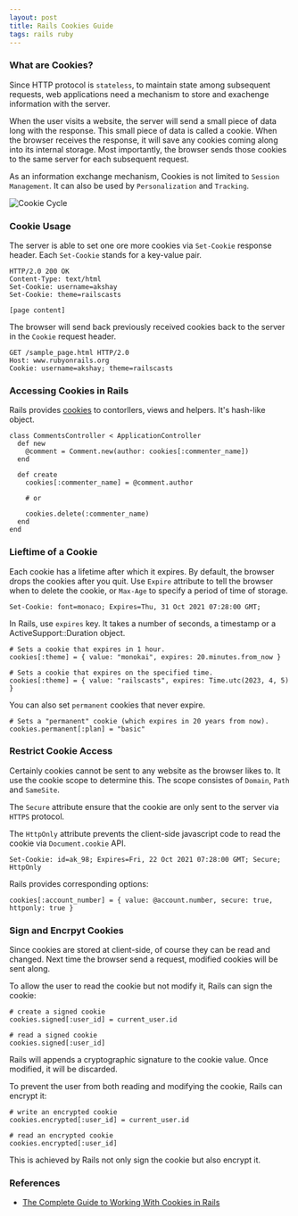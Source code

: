 ```yaml
---
layout: post
title: Rails Cookies Guide
tags: rails ruby
---
```





### What are Cookies?

Since HTTP protocol is `stateless`, to maintain state among subsequent requests, web applications need a mechanism to store and exachenge information with the server.

When the user visits a website, the server will send a small piece of data long with the response. This small piece of data is called a cookie. When the browser receives the response, it will save any cookies coming along into its internal storage. Most importantly, the browser sends those cookies to the same server for each subsequent request.

As an information exchange mechanism, Cookies is not limited to `Session Management`. It can also be used by `Personalization` and `Tracking`.

![Cookie Cycle](https://ibb.co/7QC0pbT)

### Cookie Usage 

The server is able to set one ore more cookies via `Set-Cookie` response header. Each `Set-Cookie` stands for a key-value pair.

```
HTTP/2.0 200 OK
Content-Type: text/html
Set-Cookie: username=akshay
Set-Cookie: theme=railscasts

[page content]
```

The browser will send back previously received cookies back to the server in the `Cookie` request header.

```
GET /sample_page.html HTTP/2.0
Host: www.rubyonrails.org
Cookie: username=akshay; theme=railscasts
```

### Accessing Cookies in Rails

Rails provides [cookies](https://api.rubyonrails.org/classes/ActionController/Cookies.html#method-i-cookies) to contorllers, views and helpers. It's hash-like object.

```
class CommentsController < ApplicationController
  def new
    @comment = Comment.new(author: cookies[:commenter_name])
  end

  def create
    cookies[:commenter_name] = @comment.author
    
    # or
    
    cookies.delete(:commenter_name)
  end
end
```

### Lieftime of a Cookie

Each cookie has a lifetime after which it expires. By default, the browser drops the cookies after you quit. Use `Expire` attribute to tell the browser when to delete the cookie, or `Max-Age` to specify a period of time of storage.

```
Set-Cookie: font=monaco; Expires=Thu, 31 Oct 2021 07:28:00 GMT;
```

In Rails, use `expires` key. It takes a number of seconds, a timestamp or a ActiveSupport::Duration object.

```
# Sets a cookie that expires in 1 hour.
cookies[:theme] = { value: "monokai", expires: 20.minutes.from_now }

# Sets a cookie that expires on the specified time.
cookies[:theme] = { value: "railscasts", expires: Time.utc(2023, 4, 5) }
```

You can also set `permanent` cookies that never expire.

```
# Sets a "permanent" cookie (which expires in 20 years from now).
cookies.permanent[:plan] = "basic"
```

### Restrict Cookie Access

Certainly cookies cannot be sent to any website as the browser likes to. It use the cookie scope to determine this. The scope consistes of `Domain`, `Path` and `SameSite`.

The `Secure` attribute ensure that the cookie are only sent to the server via `HTTPS` protocol.

The `HttpOnly` attribute prevents the client-side javascript code to read the cookie via `Document.cookie` API.


```
Set-Cookie: id=ak_98; Expires=Fri, 22 Oct 2021 07:28:00 GMT; Secure; HttpOnly
```

Rails provides corresponding options:

```
cookies[:account_number] = { value: @account.number, secure: true, httponly: true }
```

### Sign and Encrpyt Cookies

Since cookies are stored at client-side, of course they can be read and changed. Next time the browser send a request, modified cookies will be sent along.

To allow the user to read the cookie but not modify it, Rails can sign the cookie:

```
# create a signed cookie
cookies.signed[:user_id] = current_user.id

# read a signed cookie
cookies.signed[:user_id]
```

Rails will appends a cryptographic signature to the cookie value. Once modified, it will be discarded.

To prevent the user from both reading and modifying the cookie, Rails can encrypt it:

```
# write an encrypted cookie
cookies.encrypted[:user_id] = current_user.id

# read an encrypted cookie
cookies.encrypted[:user_id]
```

This is achieved by Rails not only sign the cookie but also encrypt it.



### References

- [The Complete Guide to Working With Cookies in Rails](https://www.writesoftwarewell.com/how-http-cookies-work-rails/)

